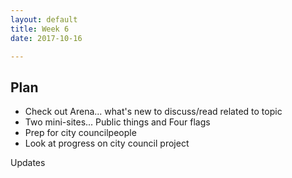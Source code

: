 ```yaml
---
layout: default
title: Week 6
date: 2017-10-16

---
```


## Plan

* Check out Arena... what's new to discuss/read related to topic
* Two mini-sites... Public things and Four flags
* Prep for city councilpeople
* Look at progress on city council project

Updates
